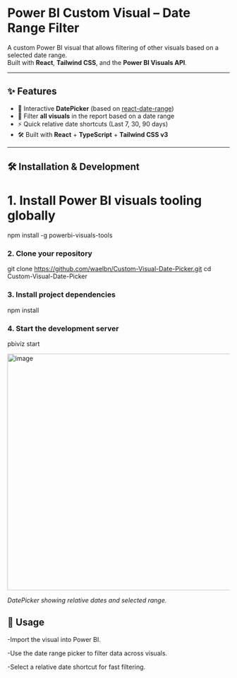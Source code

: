 # Power BI Custom Visual – Date Range Filter

A custom Power BI visual that allows filtering of other visuals based on a selected date range.  
Built with **React**, **Tailwind CSS**, and the **Power BI Visuals API**.

---

## ✨ Features

- 📅 Interactive **DatePicker** (based on [react-date-range](https://github.com/hypeserver/react-date-range))
- 🎯 Filter **all visuals** in the report based on a date range
- ⚡ Quick relative date shortcuts (Last 7, 30, 90 days)
- 🛠 Built with **React** + **TypeScript** + **Tailwind CSS v3**

---

## 🛠 Installation & Development

# 1. Install Power BI visuals tooling globally
npm install -g powerbi-visuals-tools

### 2. Clone your repository
git clone https://github.com/waelbn/Custom-Visual-Date-Picker.git
cd Custom-Visual-Date-Picker

### 3. Install project dependencies
npm install

### 4. Start the development server
pbiviz start


<img width="1045" height="536" alt="image" src="https://github.com/user-attachments/assets/f4e9eb30-a415-4ea5-bdf0-50e8162c7b45" />

*DatePicker showing relative dates and selected range.*


## 🚀 Usage

-Import the visual into Power BI.

-Use the date range picker to filter data across visuals.

-Select a relative date shortcut for fast filtering.
